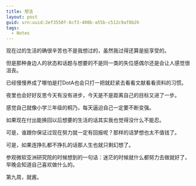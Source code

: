 ```yaml
---
title: 想法
layout: post
guid: urn:uuid:2ef3550f-8cf3-400b-a55b-c512c9af8b2h
tags:
  - Notes
---
```


<!--
[![bridge to wonderland]({{ site.baseurl }}/media/files/2014/09/05/bridge-to-wonderland.jpg)](http://500px.com/photo/82158657)

[Lucian](http://lucianmarin.com/ "Lucian")
-->

现在过的生活的确很辛苦也不是我想过的，虽然我过得还算是挺享受的。

但是那种身边人的状态和话题与想要的不是同一类的失位感偶尔还是会让人感觉很沮丧。

已经慢慢养成了哪怕是打DotA也会只打一把就赶紧去看看文献看看资料的习惯。

夜里也会好好反思今天有没有进步，今天是不是距离自己的目标又进了一步。

感觉自己就像小学三年级的桐乃，每天逼迫自己一定要不断变强。

如果现在付出能换回以后想要的生活的话其实我也觉得没什么不能忍。

可是，谁跟你保证过现在努力就一定有回报呢？那样的话梦想也太不值钱了。

可是，如果连挣扎都不挣扎的话那人生也就只剩幻想了。

参观微软亚洲研究院的时候想到的一句话：迷茫的时候就什么都努力去做就好了，早晚会知道自己喜欢做什么的。

第九周，就酱。